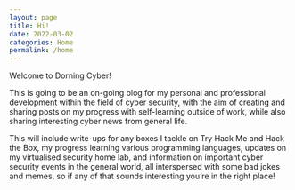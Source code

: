 ```yaml
---
layout: page
title: Hi! 
date: 2022-03-02
categories: Home
permalink: /home
---
```


Welcome to Dorning Cyber!

This is going to be an on-going blog for my personal and professional development within the field of cyber security, with the aim of creating and sharing posts on my progress with self-learning outside of work, while also sharing interesting cyber news from general life. 

This will include write-ups for any boxes I tackle on Try Hack Me and Hack the Box, my progress learning various programming languages, updates on my virtualised security home lab, and information on important cyber security events in the general world, all interspersed with some bad jokes and memes, so if any of that sounds interesting you’re in the right place!
